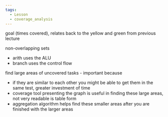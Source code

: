 ```yaml
---
tags:
  - Lesson
  - coverage_analysis
---
```

goal (times covered), relates back to the yellow and green from previous lecture

non-overlapping sets
- arith uses the ALU
- branch uses the control flow

find large areas of uncovered tasks - important because
- if they are similar to each other you might be able to get them in the same test, greater investment of time
- coverage tool presenting the graph is useful in finding these large areas, not very readable is table form
- aggregation algorithm helps find these smaller areas after you are finished with the larger areas
